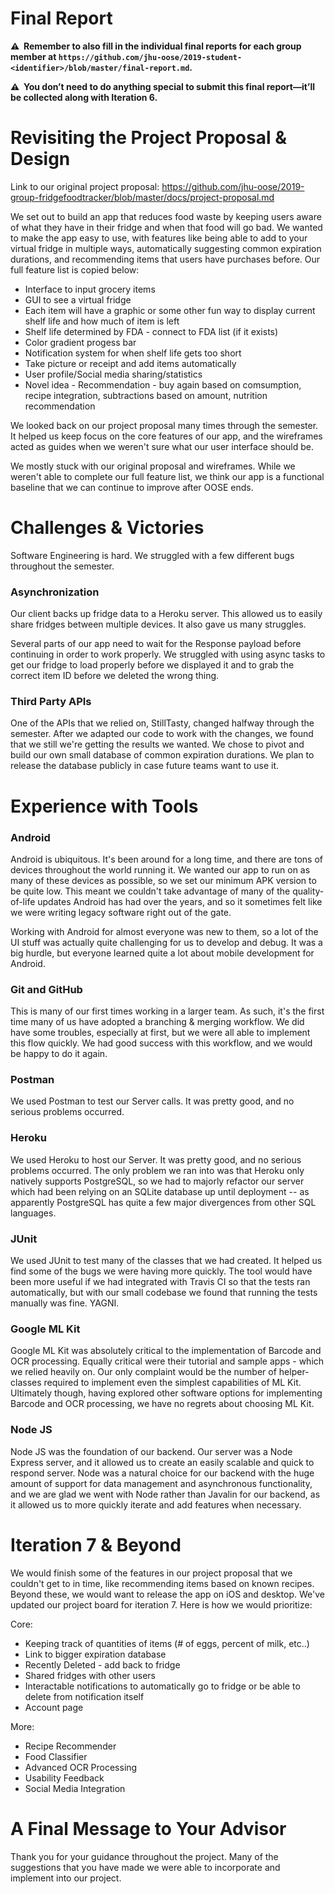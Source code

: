 # Final Report

**⚠️  Remember to also fill in the individual final reports for each group member at `https://github.com/jhu-oose/2019-student-<identifier>/blob/master/final-report.md`.**

**⚠️  You don’t need to do anything special to submit this final report—it’ll be collected along with Iteration 6.**

# Revisiting the Project Proposal & Design

Link to our original project proposal: https://github.com/jhu-oose/2019-group-fridgefoodtracker/blob/master/docs/project-proposal.md

We set out to build an app that reduces food waste by keeping users aware of what they have in their fridge and when that food will go bad. We wanted to make the app easy to use, with features like being able to add to your virtual fridge in multiple ways, automatically suggesting common expiration durations, and recommending items that users have purchases before. Our full feature list is copied below: 

* Interface to input grocery items
* GUI to see a virtual fridge
* Each item will have a graphic or some other fun way to display current shelf life and how much of item is left
* Shelf life determined by FDA - connect to FDA list (if it exists)
* Color gradient progess bar
* Notification system for when shelf life gets too short
* Take picture or receipt and add items automatically
* User profile/Social media sharing/statistics
* Novel idea - Recommendation - buy again based on comsumption, recipe integration, subtractions based on amount, nutrition recommendation

We looked back on our project proposal many times through the semester. It helped us keep focus on the core features of our app, and the wireframes acted as guides when we weren't sure what our user interface should be.

We mostly stuck with our original proposal and wireframes. While we weren't able to complete our full feature list, we think our app is a functional baseline that we can continue to improve after OOSE ends. 

<!--
How did the Project Proposal & Design documents help you develop your project?

What changed in your project since you wrote the initial version of those documents?
-->

# Challenges & Victories

Software Engineering is hard. We struggled with a few different bugs throughout the semester.

### Asynchronization

Our client backs up fridge data to a Heroku server. This allowed us to easily share fridges between multiple devices. It also gave us many struggles. 

Several parts of our app need to wait for the Response payload before continuing in order to work properly. We struggled with using async tasks to get our fridge to load properly before we displayed it and to grab the correct item ID before we deleted the wrong thing.

### Third Party APIs

One of the APIs that we relied on, StillTasty, changed halfway through the semester. After we adapted our code to work with the changes, we found that we still we're getting the results we wanted. We chose to pivot and build our own small database of common expiration durations. We plan to release the database publicly in case future teams want to use it.

<!--
In software engineering things rarely go as planned: tools don’t work as we expect, deadlines aren’t met, debugging sessions run longer than we hoped for, and so forth.

What were some of the biggest challenges you found when developing your project? How did you overcome them?
-->

# Experience with Tools

### Android

Android is ubiquitous. It's been around for a long time, and there are tons of devices throughout the world running it. We wanted our app to run on as many of these devices as possible, so we set our minimum APK version to be quite low. This meant we couldn't take advantage of many of the quality-of-life updates Android has had over the years, and so it sometimes felt like we were writing legacy software right out of the gate.

Working with Android for almost everyone was new to them, so a lot of the UI stuff was actually quite challenging for us to develop and debug. It was a big hurdle, but everyone learned quite a lot about mobile development for Android.

### Git and GitHub

This is many of our first times working in a larger team. As such, it's the first time many of us have adopted a branching & merging workflow. We did have some troubles, especially at first, but we were all able to implement this flow quickly. We had good success with this workflow, and we would be happy to do it again.

### Postman

We used Postman to test our Server calls. It was pretty good, and no serious problems occurred.

### Heroku

We used Heroku to host our Server. It was pretty good, and no serious problems occurred. The only problem we ran into was that Heroku only natively supports PostgreSQL, so we had to majorly refactor our server which had been relying on an SQLite database up until deployment -- as apparently PostgreSQL has quite a few major divergences from other SQL languages.

### JUnit

We used JUnit to test many of the classes that we had created. It helped us find some of the bugs we were having more quickly. The tool would have been more useful if we had integrated with Travis CI so that the tests ran automatically, but with our small codebase we found that running the tests manually was fine. YAGNI.

### Google ML Kit

Google ML Kit was absolutely critical to the implementation of Barcode and OCR processing. Equally critical were their tutorial and sample apps - which we relied heavily on. Our only complaint would be the number of helper-classes required to implement even the simplest capabilities of ML Kit. Ultimately though, having explored other software options for implementing Barcode and OCR processing, we have no regrets about choosing ML Kit.

### Node JS

Node JS was the foundation of our backend. Our server was a Node Express server, and it allowed us to create an easily scalable and quick to respond server. Node was a natural choice for our backend with the huge amount of support for data management and asynchronous functionality, and we are glad we went with Node rather than Javalin for our backend, as it allowed us to more quickly iterate and add features when necessary.

<!--
Which tools did you learn to like? Why?

Which tools did you learn to dislike? Why? And what other tools would you have replaced them with if you were to start all over again?
-->

# Iteration 7 & Beyond

We would finish some of the features in our project proposal that we couldn't get to in time, like recommending items based on known recipes. Beyond these, we would want to release the app on iOS and desktop. We've updated our project board for iteration 7. Here is how we would prioritize:

Core:
- Keeping track of quantities of items (# of eggs, percent of milk, etc..) 
- Link to bigger expiration database
- Recently Deleted - add back to fridge
- Shared fridges with other users
- Interactable notifications to automatically go to fridge or be able to delete from notification itself
- Account page

More:
- Recipe Recommender
- Food Classifier 
- Advanced OCR Processing
- Usability Feedback
- Social Media Integration

<!--
Where would you take your project from here? What features would you add to make your application even more awesome? How would you prioritize that work?

Update the project board with tasks for a hypothetical Iteration 7.
-->

# A Final Message to Your Advisor

Thank you for your guidance throughout the project. Many of the suggestions that you have made we were able to incorporate and implement into our project.
<!--
What did you like in working with them?

What do you think they need to improve?

And anything else you’d like to say.
-->
